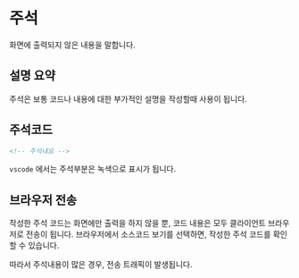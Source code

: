 # 주석
화면에 출력되지 않은 내용을 말합니다.

## 설명 요약
주석은 보통 코드나 내용에 대한 부가적인 설명을 작성할때 사용이 됩니다.  

## 주석코드

```html
<!-- 주석내요 -->
```

`vscode` 에서는 주석부분은 녹색으로 표시가 됩니다.

## 브라우저 전송
작성한 주석 코드는 화면에만 출력을 하지 않을 뿐, 코드 내용은 모두 클라이언트 브라우저로 전송이 됩니다.
브라우저에서 소스코드 보기를 선택하면, 작성한 주석 코드를 확인 할 수 있습니다.

따라서 주석내용이 많은 경우, 전송 트래픽이 발생됩니다.
